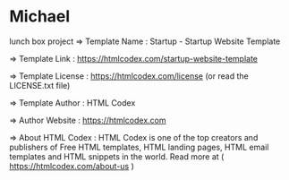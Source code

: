 # Michael
lunch box project
  =>  Template Name    : Startup - Startup Website Template

  =>  Template Link    : https://htmlcodex.com/startup-website-template

  =>  Template License : https://htmlcodex.com/license (or read the LICENSE.txt file)

  =>  Template Author  : HTML Codex

  =>  Author Website   : https://htmlcodex.com

  =>  About HTML Codex : HTML Codex is one of the top creators and publishers of Free HTML templates, HTML landing pages, HTML email templates and HTML snippets in the world. Read more at ( https://htmlcodex.com/about-us )
  <!-- All Setted Shiva and this is sending to git as All set SHiva -->
